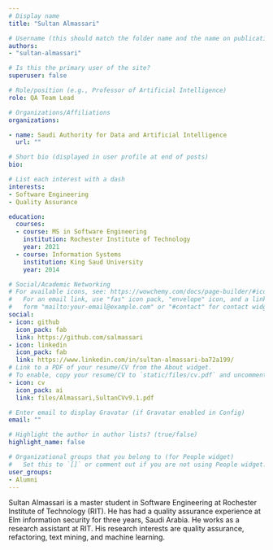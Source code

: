 ```yaml
---
# Display name
title: "Sultan Almassari"

# Username (this should match the folder name and the name on publications)
authors:
- "sultan-almassari"

# Is this the primary user of the site?
superuser: false

# Role/position (e.g., Professor of Artificial Intelligence)
role: QA Team Lead

# Organizations/Affiliations
organizations: 

- name: Saudi Authority for Data and Artificial Intelligence
  url: ""

# Short bio (displayed in user profile at end of posts)
bio: 

# List each interest with a dash
interests:
- Software Engineering
- Quality Assurance

education:
  courses:
  - course: MS in Software Engineering
    institution: Rochester Institute of Technology
    year: 2021
  - course: Information Systems
    institution: King Saud University 
    year: 2014

# Social/Academic Networking
# For available icons, see: https://wowchemy.com/docs/page-builder/#icons
#   For an email link, use "fas" icon pack, "envelope" icon, and a link in the
#   form "mailto:your-email@example.com" or "#contact" for contact widget.
social:
- icon: github
  icon_pack: fab
  link: https://github.com/salmassari
- icon: linkedin
  icon_pack: fab
  link: https://www.linkedin.com/in/sultan-almassari-ba72a199/
# Link to a PDF of your resume/CV from the About widget.
# To enable, copy your resume/CV to `static/files/cv.pdf` and uncomment the lines below.
- icon: cv
  icon_pack: ai
  link: files/Almassari,SultanCVv9.1.pdf

# Enter email to display Gravatar (if Gravatar enabled in Config)
email: ""

# Highlight the author in author lists? (true/false)
highlight_name: false

# Organizational groups that you belong to (for People widget)
#   Set this to `[]` or comment out if you are not using People widget.
user_groups:
- Alumni
---
```


Sultan Almassari is a master student in Software Engineering at Rochester Institute of Technology (RIT). He has had a quality assurance experience at Elm information security for three years, Saudi Arabia. He works as a research assistant at RIT. His research interests are quality assurance, refactoring, text mining, and machine learning.